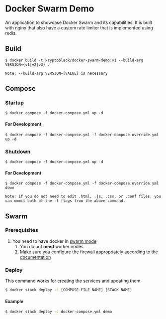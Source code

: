 # Docker Swarm Demo

An application to showcase Docker Swarm and its capabilities. It is built with nginx that also have a custom rate limiter that is implemented using redis.

## Build

```
$ docker build -t kryptoblack/docker-swarm-demo:v1 --build-arg VERSION={v1|v2|v3} .
```

`Note: --build-arg VERSION=[VALUE] is necessary`

## Compose

### Startup

```
$ docker compose -f docker-compose.yml up -d
```

#### For Development

```
$ docker compose -f docker-compose.yml -f docker-compose.override.yml up -d
```

### Shutdown

```
$ docker compose -f docker-compose.yml up -d
```

#### For Development

```
$ docker compose -f docker-compose.yml -f docker-compose.override.yml down
```

`Note: if you do not need to edit .html, .js, .css, or .conf files, you can ommit both of the -f flags from the above command.`

## Swarm

### Prerequisites 

1. You need to have docker in [swarm mode](https://docs.docker.com/engine/swarm/swarm-tutorial/create-swarm/)
   1. You do not **need** worker nodes
   2. Make sure you configure the firewall appropriately according to the [documentation](https://docs.docker.com/engine/swarm/swarm-tutorial/)


### Deploy

This command works for creating the services and updating them.

```bash
$ docker stack deploy -c [COMPOSE-FILE NAME] [STACK NAME]
```

#### Example

```bash
$ docker stack deploy -c docker-compose.yml demo
```

